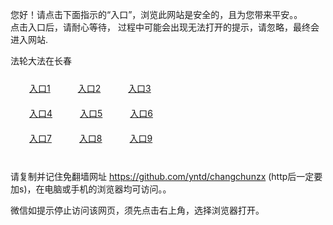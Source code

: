 您好！请点击下面指示的“入口”，浏览此网站是安全的，且为您带来平安。。 <br/>
点击入口后，请耐心等待， 过程中可能会出现无法打开的提示，请忽略，最终会进入网站. </br>

法轮大法在长春<br/>
<div style="padding:10px"><a style="margin:20px" target="_blank" href="https://d1qxgb6qr2ndtl.cloudfront.net/2Qpsp?knfyjpv" id="ccLink1" rel="nofollow">入口1</a> <a target="_blank" style="margin:20px" href="https://d3iuci3x01fp98.cloudfront.net/2Qpsp?rqakrhi" id="ccLink2" rel="nofollow">入口2</a> <a style="margin:20px" target="_blank" href="https://d1vryg7iu9278r.cloudfront.net/2Qpsp?ugammb" id="ccLink3" rel="nofollow">入口3</a></div>

<div style="padding:10px" ><a style="margin:20px" target="_blank" href="https://d1qxgb6qr2ndtl.cloudfront.net/2Qpsp?knfyjpv" id="ccLink4" rel="nofollow">入口4</a> <a style="margin:20px" href="https://d3iuci3x01fp98.cloudfront.net/2Qpsp?rqakrhi" target="_blank" id="ccLink5" rel="nofollow">入口5</a> <a style="margin:20px" href="https://d1vryg7iu9278r.cloudfront.net/2Qpsp?ugammb" target="_blank" id="ccLink6" rel="nofollow">入口6</a></div>

<div style="padding:10px"><a style="margin:20px" target="_blank" href="https://d1qxgb6qr2ndtl.cloudfront.net/2Qpsp?knfyjpv" id="ccLink7" rel="nofollow">入口7</a> <a style="margin:20px" href="https://d3iuci3x01fp98.cloudfront.net/2Qpsp?rqakrhi" target="_blank" id="ccLink8" rel="nofollow">入口8</a> <a style="margin:20px" target="_blank" href="https://d1vryg7iu9278r.cloudfront.net/2Qpsp?ugammb" id="ccLink9" rel="nofollow">入口9</a></div>

<br/>



请复制并记住免翻墙网址 https://github.com/yntd/changchunzx (http后一定要加s)，在电脑或手机的浏览器均可访问。。<br/>

微信如提示停止访问该网页，须先点击右上角，选择浏览器打开。
